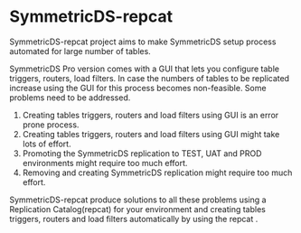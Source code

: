 # SymmetricDS-repcat

SymmetricDS-repcat project aims to make SymmetricDS setup process automated for large number of tables. 

SymmetricDS Pro version comes with a GUI that lets you configure table triggers, routers, load filters. In case the numbers of tables to be replicated increase using the GUI for this process becomes non-feasible. Some problems need to be addressed.

  1. Creating tables triggers, routers and load filters using GUI is an error prone process.
  2. Creating tables triggers, routers and load filters using GUI might take lots of effort.
  3. Promoting the SymmetricDS replication to TEST, UAT and PROD environments might require too much effort.
  4. Removing and creating SymmetricDS replication might require too much effort.

SymmetricDS-repcat produce solutions to all these problems using a Replication Catalog(repcat) for your environment and creating tables triggers, routers and load filters automatically by using the repcat . 
